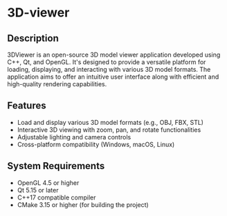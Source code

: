 # 3D-viewer

## Description
3DViewer is an open-source 3D model viewer application developed using C++, Qt, and OpenGL. It's designed to provide a versatile platform for loading, displaying, and interacting with various 3D model formats. The application aims to offer an intuitive user interface along with efficient and high-quality rendering capabilities.

## Features
- Load and display various 3D model formats (e.g., OBJ, FBX, STL)
- Interactive 3D viewing with zoom, pan, and rotate functionalities
- Adjustable lighting and camera controls
- Cross-platform compatibility (Windows, macOS, Linux)

## System Requirements
- OpenGL 4.5 or higher
- Qt 5.15 or later
- C++17 compatible compiler
- CMake 3.15 or higher (for building the project)
